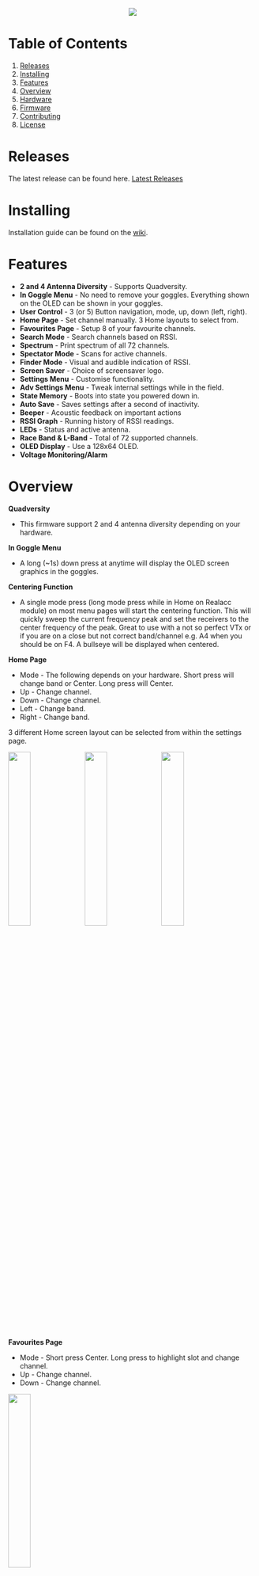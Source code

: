 <p align="center">
    <a href="https://www.youtube.com/watch?v=5w54D7yBwR8"><img src="https://i.ytimg.com/vi/5w54D7yBwR8/hqdefault.jpg"></a>
</p>

# Table of Contents
1. [Releases](#releases)
2. [Installing](#installing)
3. [Features](#features)
4. [Overview](#overview)
5. [Hardware](#hardware)
6. [Firmware](#firmware)
7. [Contributing](#contributing)
8. [License](#license)

# Releases
The latest release can be found here. [Latest Releases](https://github.com/JyeSmith/FENIX-rx5808-pro-diversity/releases)

# Installing

Installation guide can be found on the [wiki](https://github.com/JyeSmith/FENIX-rx5808-pro-diversity/wiki/Installing).

# Features
- **2 and 4 Antenna Diversity** - Supports Quadversity.
- **In Goggle Menu** - No need to remove your goggles.  Everything shown on the OLED can be shown in your goggles.
- **User Control** - 3 (or 5) Button navigation, mode, up, down (left, right).
- **Home Page** - Set channel manually. 3 Home layouts to select from.
- **Favourites Page** - Setup 8 of your favourite channels.
- **Search Mode** - Search channels based on RSSI.
- **Spectrum** - Print spectrum of all 72 channels.
- **Spectator Mode** - Scans for active channels.
- **Finder Mode** - Visual and audible indication of RSSI.
- **Screen Saver** - Choice of screensaver logo.
- **Settings Menu** - Customise functionality.
- **Adv Settings Menu** - Tweak internal settings while in the field.
- **State Memory** - Boots into state you powered down in.
- **Auto Save** - Saves settings after a second of inactivity.
- **Beeper** - Acoustic feedback on important actions
- **RSSI Graph** - Running history of RSSI readings.
- **LEDs** - Status and active antenna.
- **Race Band & L-Band** - Total of 72 supported channels.
- **OLED Display** - Use a 128x64 OLED.
- **Voltage Monitoring/Alarm**

# Overview

**Quadversity**
- This firmware support 2 and 4 antenna diversity depending on your hardware.

**In Goggle Menu**
- A long (~1s) down press at anytime will display the OLED screen graphics in the goggles.

**Centering Function**
- A single mode press (long mode press while in Home on Realacc module) on most menu pages will start the centering function.  This will quickly sweep the current frequency peak and set the receivers to the center frequency of the peak.  Great to use with a not so perfect VTx or if you are on a close but not correct band/channel e.g. A4 when you should be on F4.  A bullseye will be displayed when centered.

**Home Page**
- Mode - The following depends on your hardware.  Short press will change band or Center.  Long press will Center.
- Up - Change channel.
- Down - Change channel.
- Left - Change band.
- Right - Change band.

3 different Home screen layout can be selected from within the settings page.

<img src="docs/img/screenshots/home_simple.jpg" width="30%"> <img src="docs/img/screenshots/home_default.jpg" width="30%"> <img src="docs/img/screenshots/home_stats.jpg" width="30%">

**Favourites Page**
- Mode - Short press Center.  Long press to highlight slot and change channel.
- Up - Change channel.
- Down - Change channel.

<img src="docs/img/screenshots/favourites.jpg" width="30%">

**Search**
- Mode - Short press Center.  Long press opens menu to select auto or manual search, and change search order from frequency to channel order.
- Up - Search up.
- Down - Search down.

<img src="docs/img/screenshots/search.jpg" width="30%">

**Spectrum**
No interaction.

<img src="docs/img/screenshots/spectrum.jpg" width="30%">

**Spectator Mode**
- Mode - Short press Center.  Long press to search for active channels.
- Up - Change channel.
- Down - Change channel.

<img src="docs/img/screenshots/spectator_scanning.jpg" width="30%"> <img src="docs/img/screenshots/spectator.jpg" width="30%">

**Finder Mode**
- Mode - Change antenna(s) used.

<img src="docs/img/screenshots/finder.jpg" width="30%">

**Calibration**
Follow on screen instructions.  Post calibration you will enter the Home page on the channel with the highest RSSI

<img src="docs/img/screenshots/calibration_1.jpg" width="30%"> <img src="docs/img/screenshots/calibration_2.jpg" width="30%"> <img src="docs/img/screenshots/calibration_3.jpg" width="30%">

**Setting**
- Mode - Short press to enter option. Short press again to exit option.
- Up - Change option.
- Down - Change option.

#### Initial Setup
If calibration has not been performed, or the module has been changed between 2 and 4 antenna diversity, the module will boot into the calibration screen.  Once performed the module will boot into the state it was powered down in.

Calibration can be redone again at anytime.

# Hardware

- **Realacc-RX5808-PRO-PLUS-OSD**

# Firmware
The firmware is constantly being improved please refer to the release history for more detailed information on improvements.
[Release History](https://github.com/JyeSmith/FENIX-rx5808-pro-diversity/releases)

# Contributing
Any contributions are welcome!

Please see the [wiki](https://github.com/JyeSmith/FENIX-rx5808-pro-diversity/wiki/Contributing) on how to setup the development environment.

## Recognition

This code is a forked from [sheaivey/rx5808-pro-diversity](https://github.com/sheaivey/rx5808-pro-diversity) and wouldn't be possible without the awesome work of the following contributors.

- SPI driver based on fs_skyrf_58g-main.c Written by Simon Chambers
- TVOUT by Myles Metzel
- Scanner by Johann Hermen (der-Frickler.net)
- Initial 2 Button version by Peter (pete1990)
- Refactored and GUI reworked by Marko Hoepken
- Universal version my Marko Hoepken
- Diversity Receiver Board and GUI improvements by Shea Ivey
- Adding Race Band by Shea Ivey
- Separating Display concerns for TVOut and OLED by Shea Ivey
- Adding Setup Menu by Shea Ivey
- DIY Throughole board and documentation. by RCDaddy
- Voltage monitoring by kabturek
- v2.0 Firmware Overhaul by @Knifa

# License
## Code
The code is distrubuted under the [MIT license](LICENSE.md).
